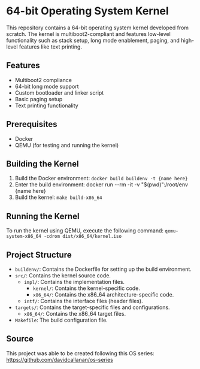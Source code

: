 # 64-bit Operating System Kernel
This repository contains a 64-bit operating system kernel developed from scratch. The kernel is multiboot2-compliant and features low-level functionality such as stack setup, long mode enablement, paging, and high-level features like text printing.

## Features

- Multiboot2 compliance
- 64-bit long mode support
- Custom bootloader and linker script
- Basic paging setup
- Text printing functionality

## Prerequisites

- Docker
- QEMU (for testing and running the kernel)

## Building the Kernel

1. Build the Docker environment: ```docker build buildenv -t {name here} ```
2. Enter the build environment: docker run --rm -it -v "$(pwd)":/root/env {name here}
3. Build the kernel:  ```make build-x86_64```

## Running the Kernel

To run the kernel using QEMU, execute the following command: ```qemu-system-x86_64 -cdrom dist/x86_64/kernel.iso```

## Project Structure

- `buildenv/`: Contains the Dockerfile for setting up the build environment.
- `src/`: Contains the kernel source code.
  - `impl/`: Contains the implementation files.
    - `kernel/`: Contains the kernel-specific code.
    - `x86_64/`: Contains the x86_64 architecture-specific code.
  - `intf/`: Contains the interface files (header files).
- `targets/`: Contains the target-specific files and configurations.
  - `x86_64/`: Contains the x86_64 target files.
- `Makefile`: The build configuration file.

## Source
This project was able to be created following this OS series: https://github.com/davidcallanan/os-series
